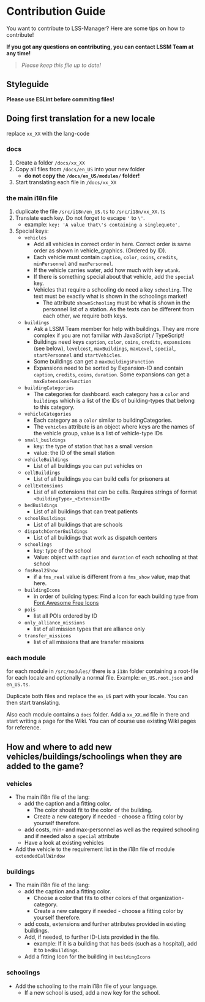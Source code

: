 # Contribution Guide
You want to contribute to LSS-Manager? Here are some tips on how to contribute!

**If you got any questions on contributing, you can contact LSSM Team at any time!**

> *Please keep this file up to date!*

## Styleguide
**Please use ESLint before commiting files!**

## Doing first translation for a new locale
replace `xx_XX` with the lang-code

### docs
1. Create a folder `/docs/xx_XX`
2. Copy all files from `/docs/en_US` into your new folder
    * **do not copy the `/docs/en_US/modules/` folder!**
3. Start translating each file in `/docs/xx_XX`

### the main i18n file
1. duplicate the file `/src/i18n/en_US.ts` to `/src/i18n/xx_XX.ts`
2. Translate each key. Do not forget to escape `'` to `\'`.
    * example: `key: 'A value that\'s containing a singlequote',`
3. Special keys:
    * `vehicles`
        * Add all vehicles in correct order in here. Correct order is same order as shown in vehicle_graphics. (Ordered by ID).
        * Each vehicle must contain `caption`, `color`, `coins`, `credits`, `minPersonnel` and `maxPersonnel`.
        * If the vehicle carries water, add how much with key `wtank`.
        * If there is something special about that vehicle, add the `special` key.
        * Vehicles that require a schooling do need a key `schooling`. The text must be exactly what is shown in the schoolings market!
            * The attribute `shownSchooling` must be what is shown in the personnel list of a station. As the texts can be different from each other, we require both keys.
    * `buildings`
        * Ask a LSSM Team member for help with buildings. They are more complex if you are not familiar with JavaScript / TypeScript!
        * Buildings need keys `caption`, `color`, `coins`, `credits`, `expansions` (see below), `levelcost`, `maxBuildings`, `maxLevel`, `special`, `startPersonnel` and `startVehicles`.
        * Some buildings can get a `maxBuildingsFunction`
        * Expansions need to be sorted by Expansion-ID and contain `caption`, `credits`, `coins`, `duration`. Some expansions can get a `maxExtensionsFunction`
    * `buildingCategories`
        * The categories for dashboard. each category has a `color` and `buildings` which is a list of the IDs of building-types that belong to this category.
    * `vehicleCategories`
        * Each category as a `color` similar to buildingCategories.
        * The `vehicles` attribute is an object where keys are the names of the vehicle group, value is a list of vehicle-type IDs
    * `small_buildings` 
        * key: the type of station that has a small version
        * value: the ID of the small station
    * `vehicleBuildings`
        * List of all buildings you can put vehicles on
    * `cellBuildings`
        * List of all buildings you can build cells for prisoners at
    * `cellExtensions`
        * List of all extensions that can be cells. Requires strings of format `<BuildingType>_<ExtensionID>`
    * `bedBuildings`
        * List of all buildings that can treat patients
    * `schoolBuildings`
        * List of all buildings that are schools
    * `dispatchCenterBuildings`
        * List of all buildings that work as dispatch centers
    * `schoolings`
        * key: type of the school
        * Value: object with `caption` and `duration` of each schooling at that school
    * `fmsReal2Show`
        * if a `fms_real` value is different from a `fms_show` value, map that here.
    * `buildingIcons`
        * in order of building types: Find a Icon for each building type from [Font Awesome Free Icons][FA]
    * `pois`
        * list all POIs ordered by ID
    * `only_alliance_missions`
        * list of all mission types that are alliance only
    * `transfer_missions`
        * list of all missions that are transfer missions
        
### each module
for each module in `/src/modules/` there is a `i18n` folder containing a root-file for each locale and optionally a normal file. Example: `en_US.root.json` and `en_US.ts`.

Duplicate both files and replace the `en_US` part with your locale. You can then start translating.


Also each module contains a `docs` folder. Add a `xx_XX.md` file in there and start writing a page for the Wiki. You can of course use existing Wiki pages for reference.

## How and where to add new vehicles/buildings/schoolings when they are added to the game?

### vehicles
* The main i18n file of the lang:
    * add the caption and a fitting color.
        * The color should fit to the color of the building.
        * Create a new category if needed - choose a fitting color by yourself therefore.
    * add costs, min- and max-personnel as well as the required schooling and if needed also a `special` attribute
    * Have a look at existing vehicles
* Add the vehicle to the requirement list in the i18n file of module `extendedCallWindow`

### buildings
* The main i18n file of the lang:
    * add the caption and a fitting color.
        * Choose a color that fits to other colors of that organization-category.
        * Create a new category if needed - choose a fitting color by yourself therefore.
    * add costs, extensions and further attributes provided in existing buildings.
    * Add, if needed, to further ID-Lists provided in the file.
        * example: If it is a building that has beds (such as a hospital), add it to `bedBuildings`.
    * Add a fitting Icon for the building in `buildingIcons`

### schoolings
* Add the schooling to the main i18n file of your language.
    * If a new school is used, add a new key for the school.

[FA]: https://fontawesome.com/icons?d=gallery&m=free
